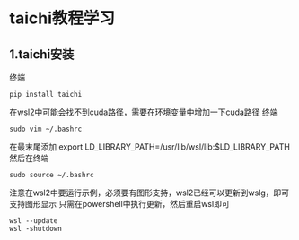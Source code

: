 # taichi教程学习
## 1.taichi安装
终端
```shell
pip install taichi
```

在wsl2中可能会找不到cuda路径，需要在环境变量中增加一下cuda路径
终端
```shell
sudo vim ~/.bashrc
```
在最末尾添加
export LD_LIBRARY_PATH=/usr/lib/wsl/lib:$LD_LIBRARY_PATH
然后在终端
```shell
sudo source ~/.bashrc
```

注意在wsl2中要运行示例，必须要有图形支持，wsl2已经可以更新到wslg，即可支持图形显示
只需在powershell中执行更新，然后重启wsl即可
```shell
wsl --update
wsl -shutdown
```